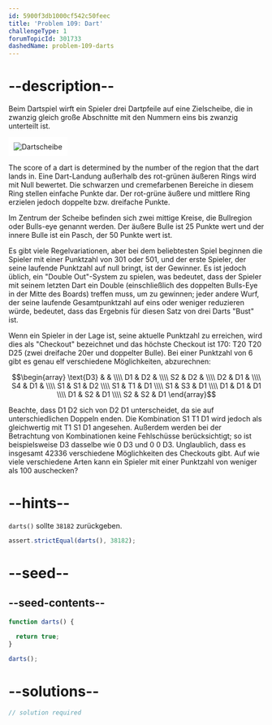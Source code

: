 ```yaml
---
id: 5900f3db1000cf542c50feec
title: 'Problem 109: Dart'
challengeType: 1
forumTopicId: 301733
dashedName: problem-109-darts
---
```


# --description--

Beim Dartspiel wirft ein Spieler drei Dartpfeile auf eine Zielscheibe, die in zwanzig gleich große Abschnitte mit den Nummern eins bis zwanzig unterteilt ist.

<img class="img-responsive center-block" alt="Dartscheibe" src="https://cdn.freecodecamp.org/curriculum/project-euler/darts.png" style="background-color: white; padding: 10px;" />

The score of a dart is determined by the number of the region that the dart lands in. Eine Dart-Landung außerhalb des rot-grünen äußeren Rings wird mit Null bewertet. Die schwarzen und cremefarbenen Bereiche in diesem Ring stellen einfache Punkte dar. Der rot-grüne äußere und mittlere Ring erzielen jedoch doppelte bzw. dreifache Punkte.

Im Zentrum der Scheibe befinden sich zwei mittige Kreise, die Bullregion oder Bulls-eye genannt werden. Der äußere Bulle ist 25 Punkte wert und der innere Bulle ist ein Pasch, der 50 Punkte wert ist.

Es gibt viele Regelvariationen, aber bei dem beliebtesten Spiel beginnen die Spieler mit einer Punktzahl von 301 oder 501, und der erste Spieler, der seine laufende Punktzahl auf null bringt, ist der Gewinner. Es ist jedoch üblich, ein "Double Out"-System zu spielen, was bedeutet, dass der Spieler mit seinem letzten Dart ein Double (einschließlich des doppelten Bulls-Eye in der Mitte des Boards) treffen muss, um zu gewinnen; jeder andere Wurf, der seine laufende Gesamtpunktzahl auf eins oder weniger reduzieren würde, bedeutet, dass das Ergebnis für diesen Satz von drei Darts "Bust" ist.

Wenn ein Spieler in der Lage ist, seine aktuelle Punktzahl zu erreichen, wird dies als "Checkout" bezeichnet und das höchste Checkout ist 170: T20 T20 D25 (zwei dreifache 20er und doppelter Bulle). Bei einer Punktzahl von 6 gibt es genau elf verschiedene Möglichkeiten, abzurechnen:

$$\begin{array}   \text{D3} &    &    \\\\
  D1        & D2 &    \\\\   S2        & D2 &    \\\\
  D2        & D1 &    \\\\   S4        & D1 &    \\\\
  S1        & S1 & D2 \\\\   S1        & T1 & D1 \\\\
  S1        & S3 & D1 \\\\   D1        & D1 & D1 \\\\
  D1        & S2 & D1 \\\\ S2        & S2 & D1 \end{array}$$

Beachte, dass D1 D2 sich von D2 D1 unterscheidet, da sie auf unterschiedlichen Doppeln enden. Die Kombination S1 T1 D1 wird jedoch als gleichwertig mit T1 S1 D1 angesehen. Außerdem werden bei der Betrachtung von Kombinationen keine Fehlschüsse berücksichtigt; so ist beispielsweise D3 dasselbe wie 0 D3 und 0 0 D3. Unglaublich, dass es insgesamt 42336 verschiedene Möglichkeiten des Checkouts gibt. Auf wie viele verschiedene Arten kann ein Spieler mit einer Punktzahl von weniger als 100 auschecken?

# --hints--

`darts()` sollte `38182` zurückgeben.

```js
assert.strictEqual(darts(), 38182);
```

# --seed--

## --seed-contents--

```js
function darts() {

  return true;
}

darts();
```

# --solutions--

```js
// solution required
```
